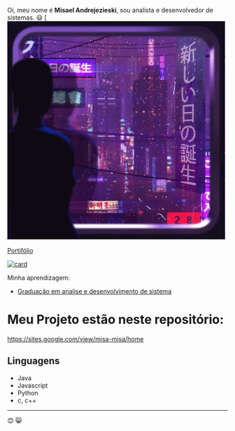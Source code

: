 Oi, meu nome é **Misael Andrejezieski**, sou analista e desenvolvedor de sistemas.
😃
[![MIT License](https://github.com/MisaAndrejezieski/MisaAndrejezieski/blob/main/_cyberpunk.gif)

[Portifólio](https://sites.google.com/view/misa-misa/home)

[![card](https://github-readme-stats.vercel.app/api?username=MisaAndrejezieski&theme=dark)](https://github.com/MisaAndrejezieski/github-readme-stats)

Minha aprendizagem:

- [Graduação em analise e desenvolvimento de sistema](https://sites.google.com/view/misa-misa/gradua%C3%A7%C3%A3o-em-analise-e-desenvolvimento-de-sistemas?authuser=0)

# Meu Projeto estão neste repositório:

https://sites.google.com/view/misa-misa/home

## Linguagens
- Java
- Javascript
- Python
- c, c++
-------------------------------------------------------------------------------------------------
😊 😸
